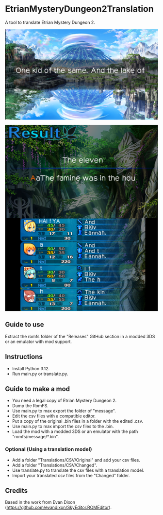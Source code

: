 # EtrianMysteryDungeon2Translation
A tool to translate Etrian Mystery Dungeon 2.

![Intro](./Images/Photo1.png)

![Result Screen](./Images/Photo2.png)

## Guide to use
Extract the romfs folder of the "Releases" GitHub section in a modded 3DS or an emulator with mod support.

## Instructions
* Install Python 3.12.
* Run main.py or translate.py.

## Guide to make a mod
* You need a legal copy of Etrian Mystery Dungeon 2.
* Dump the RomFS.
* Use main.py to max export the folder of "message".
* Edit the csv files with a compatible editor.
* Put a copy of the original .bin files in a folder with the edited .csv.
* Use main.py to max import the csv files to the .bin.
* Load the mod with a modded 3DS or an emulator with the path "romfs/message/*.bin".

### Optional (Using a translation model)
+ Add a folder "Translations/CSV/Original" and add your csv files.
+ Add a folder "Translations/CSV/Changed".
+ Use translate.py to translate the csv files with a translation model.
+ Import your translated csv files from the "Changed" folder.


## Credits
Based in the work from Evan Dixon (https://github.com/evandixon/SkyEditor.ROMEditor).